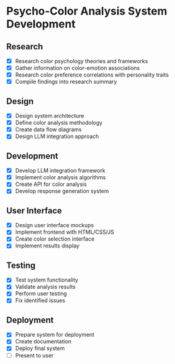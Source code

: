 # Psycho-Color Analysis System Development

## Research
- [x] Research color psychology theories and frameworks
- [x] Gather information on color-emotion associations
- [x] Research color preference correlations with personality traits
- [x] Compile findings into research summary

## Design
- [x] Design system architecture
- [x] Define color analysis methodology
- [x] Create data flow diagrams
- [x] Design LLM integration approach

## Development
- [x] Develop LLM integration framework
- [x] Implement color analysis algorithms
- [x] Create API for color analysis
- [x] Develop response generation system

## User Interface
- [x] Design user interface mockups
- [x] Implement frontend with HTML/CSS/JS
- [x] Create color selection interface
- [x] Implement results display

## Testing
- [x] Test system functionality
- [x] Validate analysis results
- [x] Perform user testing
- [x] Fix identified issues

## Deployment
- [x] Prepare system for deployment
- [x] Create documentation
- [x] Deploy final system
- [ ] Present to user
